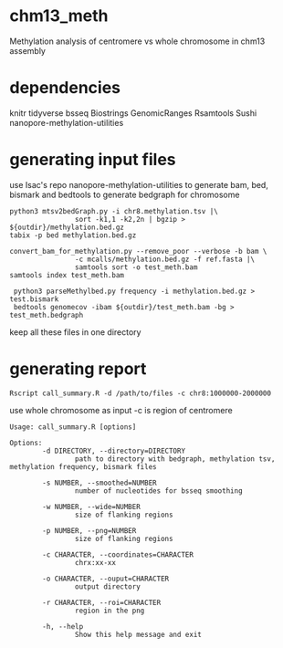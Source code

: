 # chm13_meth
Methylation analysis of centromere vs whole chromosome in chm13 assembly

# dependencies
knitr
tidyverse
bsseq
Biostrings
GenomicRanges
Rsamtools
Sushi
nanopore-methylation-utilities

# generating input files

use Isac's repo nanopore-methylation-utilities to generate bam, bed, bismark and bedtools to generate bedgraph for chromosome

```
python3 mtsv2bedGraph.py -i chr8.methylation.tsv |\
                sort -k1,1 -k2,2n | bgzip > ${outdir}/methylation.bed.gz
tabix -p bed methylation.bed.gz

convert_bam_for_methylation.py --remove_poor --verbose -b bam \
                -c mcalls/methylation.bed.gz -f ref.fasta |\ 
                samtools sort -o test_meth.bam
samtools index test_meth.bam

 python3 parseMethylbed.py frequency -i methylation.bed.gz > test.bismark
 bedtools genomecov -ibam ${outdir}/test_meth.bam -bg > test_meth.bedgraph
```
keep all these files in one directory

# generating report

```
Rscript call_summary.R -d /path/to/files -c chr8:1000000-2000000
```
use whole chromosome as input -c is region of centromere
```
Usage: call_summary.R [options]

Options:
        -d DIRECTORY, --directory=DIRECTORY
                path to directory with bedgraph, methylation tsv, methylation frequency, bismark files

        -s NUMBER, --smoothed=NUMBER
                number of nucleotides for bsseq smoothing

        -w NUMBER, --wide=NUMBER
                size of flanking regions

        -p NUMBER, --png=NUMBER
                size of flanking regions

        -c CHARACTER, --coordinates=CHARACTER
                chrx:xx-xx

        -o CHARACTER, --ouput=CHARACTER
                output directory

        -r CHARACTER, --roi=CHARACTER
                region in the png

        -h, --help
                Show this help message and exit
```
